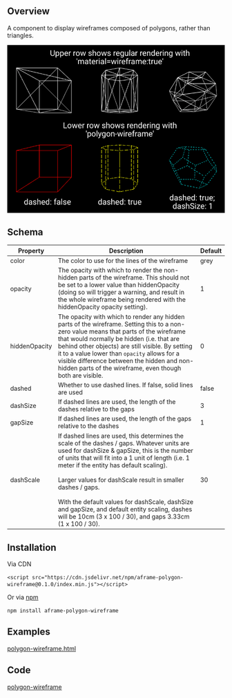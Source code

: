 ## Overview

A component to display wireframes composed of polygons, rather than triangles.

![image-20220816094651445](image-20220816094651445.png)



## Schema

| Property      | Description                                                  | Default |
| ------------- | ------------------------------------------------------------ | ------- |
| color         | The color to use for the lines of the wireframe              | grey    |
| opacity       | The opacity with which to render the non-hidden parts of the wireframe.  This should not be set to a lower value than hiddenOpacity (doing so will trigger a warning, and result in the whole wireframe being rendered with the hiddenOpacity opacity setting). | 1       |
| hiddenOpacity | The opacity with which to render any hidden parts of the wireframe.  Setting this to a non-zero value means that parts of the wireframe that would normally be hidden (i.e. that are behind other objects) are still visible.  By setting it to a value lower than `opacity` allows for a visible difference between the hidden and non-hidden parts of the wireframe, even though both are visible. | 0       |
| dashed        | Whether to use dashed lines.  If false, solid lines are used | false   |
| dashSize      | If dashed lines are used, the length of the dashes relative to the gaps | 3       |
| gapSize       | If dashed lines are used, the length of the gaps relative to the dashes | 1       |
| dashScale     | If dashed lines are used, this determines the scale of the dashes / gaps.  Whatever units are used for dashSize & gapSize, this is the number of units that will fit into a 1 unit of length (i.e. 1 meter if the entity has default scaling).<br /><br />Larger values for dashScale result in smaller dashes / gaps. <br /><br />With the default values for dashScale, dashSize and gapSize, and default entity scaling, dashes will be 10cm (3 x 100 / 30), and gaps 3.33cm (1 x 100 / 30). | 30      |

## Installation

Via CDN 
```
<script src="https://cdn.jsdelivr.net/npm/aframe-polygon-wireframe@0.1.0/index.min.js"></script>
```

Or via [npm](https://www.npmjs.com/package/aframe-polygon-wireframe)

```
npm install aframe-polygon-wireframe
```


## Examples

[polygon-wireframe.html](https://diarmidmackenzie.github.io/aframe-components/component-usage/polygon-wireframe.html)



## Code

  [polygon-wireframe](https://github.com/diarmidmackenzie/aframe-components/blob/main/components/polygon-wireframe/index.js)